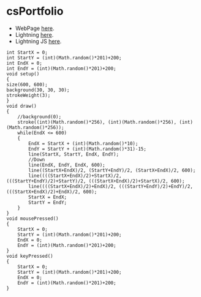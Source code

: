 # csPortfolio
* WebPage [here](https://github.com/VotoA/lightning2/blob/gh-pages/Lightning.pde "https://github.com/VotoA/lightning2/blob/gh-pages/Lightning.pde").
* Lightning [here](https://github.com/VotoA/lightning2/blob/gh-pages/LightningJS.js "https://github.com/VotoA/lightning2/blob/gh-pages/LightningJS.js").
* Lightning JS [here](https://votoa.github.io/lightning2/ "https://votoa.github.io/lightning2/").

~~~~
int StartX = 0;
int StartY = (int)(Math.random()*201)+200;
int EndX = 0;
int EndY = (int)(Math.random()*201)+200;
void setup()
{
size(600, 600);
background(30, 30, 30);
strokeWeight(3);
}
void draw()
{
    //background(0);
    stroke((int)(Math.random()*256), (int)(Math.random()*256), (int)(Math.random()*256));
    while(EndX <= 600)
    {
        EndX = StartX + (int)(Math.random()*10);
        EndY = StartY + (int)(Math.random()*31)-15;
        line(StartX, StartY, EndX, EndY);
        //Down
        line(EndX, EndY, EndX, 600);
        line((StartX+EndX)/2, (StartY+EndY)/2, (StartX+EndX)/2, 600);
        line((((StartX+EndX)/2)+StartX)/2, (((StartY+EndY)/2)+StartY)/2, (((StartX+EndX)/2)+StartX)/2, 600);
        line((((StartX+EndX)/2)+EndX)/2, (((StartY+EndY)/2)+EndY)/2, (((StartX+EndX)/2)+EndX)/2, 600);
        StartX = EndX;
        StartY = EndY;
    }
}
void mousePressed()
{
    StartX = 0;
    StartY = (int)(Math.random()*201)+200;
    EndX = 0;
    EndY = (int)(Math.random()*201)+200;
}
void keyPressed()
{
    StartX = 0;
    StartY = (int)(Math.random()*201)+200;
    EndX = 0;
    EndY = (int)(Math.random()*201)+200;
}
~~~~
